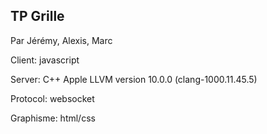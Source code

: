 ## TP Grille

Par Jérémy, Alexis, Marc

Client: javascript

Server: C++ Apple LLVM version 10.0.0 (clang-1000.11.45.5)

Protocol: websocket

Graphisme: html/css
